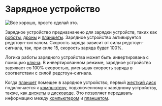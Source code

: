 # Зарядное устройство

![Все хорошо, просто сделай это.](oredict:oc:charger)

Зарядное устройство предназначено для зарядки устройств, таких как [роботы](robot.md), [дроны](../item/drone.md) и [планшеты](../item/tablet.md). Зарядное устройство активируется редстоун-сигналом. Скорость заряда зависит от силы редстоун-сигнала, так, при силе 15, скорость заряда будет 100%.

Логика работы зарядного устройства может быть инвертирована с помощью [ключа](../item/wrench.md). В инвертированном режиме, зарядное устройство заряжает со 100% скоростью, уменьшая скорость заряда в соответствии с силой редстоун-сигнала. 

Когда [планшет](../item/tablet.md) помещен в зарядное устройство, первый [жесткий диск](../item/hdd1.md) подключается к [компьютеру](../general/computer.md), подключенному к зарядному устройству, также, как [дискеты](../item/floppy.md) в [дисководе](diskDrive.md). Это позволяет передавать информацию между [компьютером](../general/computer.md) и [планшетом](../item/tablet.md).
